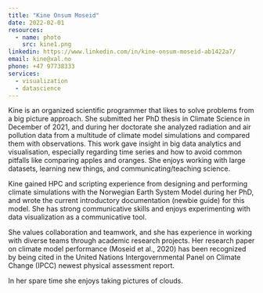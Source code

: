 ```yaml
---
title: "Kine Onsum Moseid"
date: 2022-02-01
resources:
  - name: photo
    src: kine1.png
linkedin: https://www.linkedin.com/in/kine-onsum-moseid-ab1422a7/
email: kine@xal.no
phone: +47 97738333
services:
  - visualization
  - datascience
---
```


Kine is an organized scientific programmer that likes to solve problems from a big picture approach. She submitted her PhD thesis in Climate Science in December of 2021, and during her doctorate she analyzed radiation and air pollution data from a multitude of climate model simulations and compared them with observations. This work gave insight in big data analytics and visualisation, especially regarding time series and how to avoid common pitfalls like comparing apples and oranges. She enjoys working with large datasets, learning new things, and communicating/teaching science. 

<!--more-->

Kine gained HPC and scripting experience from designing and performing climate simulations with the Norwegian Earth System Model during her PhD, and wrote the current introductory documentation (newbie guide) for this model.
She has strong communicative skills and enjoys experimenting with data visualization as a communicative tool. 

She values collaboration and teamwork, and she has experience in working with diverse teams through academic research projects.
Her research paper on climate model performance (Moseid et al., 2020) has been recognized by being cited in the United Nations Intergovernmental Panel on Climate Change (IPCC) newest physical assessment report.

In her spare time she enjoys taking pictures of clouds. 
